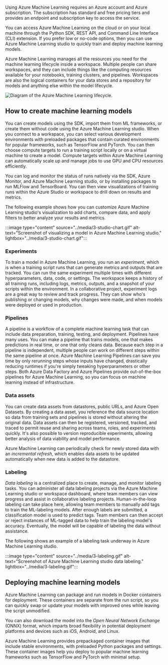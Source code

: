 Using Azure Machine Learning requires an Azure account and Azure subscription. The subscription has standard and free pricing tiers and provides an endpoint and subscription key to access the service.

You can access Azure Machine Learning on the cloud or on your local machine through the Python SDK, REST API, and Command Line Interface (CLI) extension. If you prefer low or no-code options, then you can use Azure Machine Learning studio to quickly train and deploy machine learning models.

Azure Machine Learning manages all the resources you need for the machine learning lifecycle inside a workspace. Multiple people can share workspaces, and they can include things like the computing resources available for your notebooks, training clusters, and pipelines. Workspaces are also the logical containers for your data stores and a repository for models and anything else within the model lifecycle.

![Diagram of the Azure Machine Learning lifecycle.](../media/3-people.gif)

## How to create machine learning models

You can create models using the SDK, import them from ML frameworks, or create them without code using the Azure Machine Learning studio. When you connect to a workspace, you can select various development environments with preloaded packages that contain curated environments for popular frameworks, such as TensorFlow and PyTorch. You can then choose compute targets to run a training script locally or on a virtual machine to create a model. Compute targets within Azure Machine Learning can automatically scale up and manage jobs to use GPU and CPU resources efficiently.

You can log and monitor the status of runs natively via the SDK, Azure Monitor, and Azure Machine Learning studio, or by installing packages to run MLFlow and TensorBoard. You can then view visualizations of training runs within the Azure Studio or workspace to drill down on results and metrics.

The following example shows how you can customize Azure Machine Learning studio's visualization to add charts, compare data, and apply filters to better analyze your results and metrics.

:::image type="content" source="../media/3-studio-chart.gif" alt-text="Screenshot of visualizing a model in Azure Machine Learning studio." lightbox="../media/3-studio-chart.gif":::

### Experiments

To train a model in Azure Machine Learning, you run an *experiment*, which is when a training script runs that can generate metrics and outputs that are tracked. You can run the same experiment multiple times with different hyperparameters, data, code, or settings. The workspace keeps a history of all training runs, including logs, metrics, outputs, and a snapshot of your scripts within the environment. In a collaborative project, experiment logs are a great way to review and track progress. They can show who's publishing or changing models, why changes were made, and when models were deployed or used in production.

### Pipelines

A pipeline is a workflow of a complete machine learning task that can include data preparation, training, testing, and deployment. Pipelines have many uses. You can make a pipeline that trains models, one that makes predictions in real time, or one that only cleans data. Because each step in a pipeline is independent, multiple people can work on different steps within the same pipeline at once. Azure Machine Learning Pipelines can save you time by only rerunning steps whose inputs have changed, drastically reducing runtimes if you're simply tweaking hyperparameters or other steps. Both Azure Data Factory and Azure Pipelines provide out-of-the-box pipelines for Azure Machine Learning, so you can focus on machine learning instead of infrastructure.

### Data assets

You can create data assets from datastores, public URLs, and Azure Open Datasets. By creating a data asset, you reference the data source location so data from training sets and pipelines is stored without altering the original data. Data assets can then be registered, versioned, tracked, and traced to permit reuse and sharing across teams, roles, and experiments quickly. It's also possible to version reproducible experiments, allowing better analysis of data viability and model performance.

Azure Machine Learning can periodically check for newly stored data with an *incremental refresh*, which enables data assets to be updated automatically when new data is added to the datastore.

### Labeling

*Data labeling* is a centralized place to create, manage, and monitor labeling tasks. You can administer all data labeling projects via the Azure Machine Learning studio or workspace dashboard, where team members can view progress and assist in collaborative labeling projects. Human-in-the-loop labeling can take place here, allowing team members to manually add tags to train the ML-labeling models. After enough labels are submitted, a classification model is used to predict tags. Team members can then accept or reject instances of ML-tagged data to help train the labeling model's accuracy. Eventually, the model will be capable of labeling the data without assistance.

The following shows an example of a labeling task underway in Azure Machine Learning studio.

:::image type="content" source="../media/3-labeling.gif" alt-text="Screenshot of Azure Machine Learning studio data labeling." lightbox="../media/3-labeling.gif":::

## Deploying machine learning models

Azure Machine Learning can package and run models in Docker containers for deployment. These containers are separate from the run script, so you can quickly swap or update your models with improved ones while leaving the script unmodified.

You can also download the model into the *Open Neural Network Exchange* (ONNX) format, which imparts broad flexibility in potential deployment platforms and devices such as iOS, Android, and Linux.

Azure Machine Learning provides prepackaged container images that include stable environments, with preloaded Python packages and settings. These container images help you deploy to popular machine learning frameworks such as TensorFlow and PyTorch with minimal setup.
